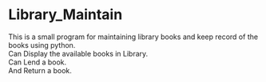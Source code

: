 # Library_Maintain
This is a small program for maintaining library books and keep record of the books using python.\
Can Display the available books in Library.\
Can Lend a book.\
And Return a book.
